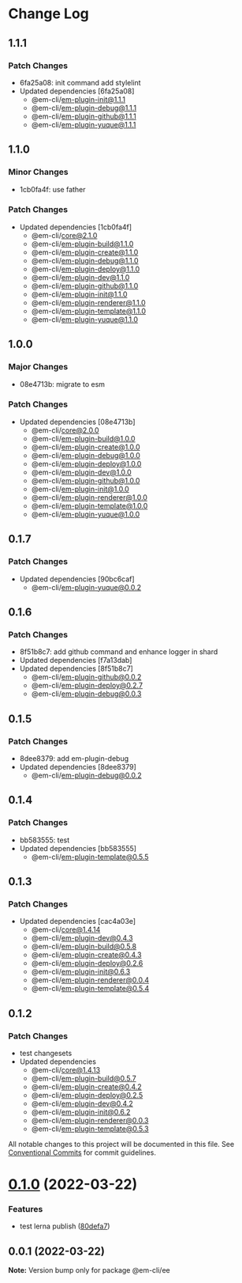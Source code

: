 # Change Log

## 1.1.1

### Patch Changes

- 6fa25a08: init command add stylelint
- Updated dependencies [6fa25a08]
  - @em-cli/em-plugin-init@1.1.1
  - @em-cli/em-plugin-debug@1.1.1
  - @em-cli/em-plugin-github@1.1.1
  - @em-cli/em-plugin-yuque@1.1.1

## 1.1.0

### Minor Changes

- 1cb0fa4f: use father

### Patch Changes

- Updated dependencies [1cb0fa4f]
  - @em-cli/core@2.1.0
  - @em-cli/em-plugin-build@1.1.0
  - @em-cli/em-plugin-create@1.1.0
  - @em-cli/em-plugin-debug@1.1.0
  - @em-cli/em-plugin-deploy@1.1.0
  - @em-cli/em-plugin-dev@1.1.0
  - @em-cli/em-plugin-github@1.1.0
  - @em-cli/em-plugin-init@1.1.0
  - @em-cli/em-plugin-renderer@1.1.0
  - @em-cli/em-plugin-template@1.1.0
  - @em-cli/em-plugin-yuque@1.1.0

## 1.0.0

### Major Changes

- 08e4713b: migrate to esm

### Patch Changes

- Updated dependencies [08e4713b]
  - @em-cli/core@2.0.0
  - @em-cli/em-plugin-build@1.0.0
  - @em-cli/em-plugin-create@1.0.0
  - @em-cli/em-plugin-debug@1.0.0
  - @em-cli/em-plugin-deploy@1.0.0
  - @em-cli/em-plugin-dev@1.0.0
  - @em-cli/em-plugin-github@1.0.0
  - @em-cli/em-plugin-init@1.0.0
  - @em-cli/em-plugin-renderer@1.0.0
  - @em-cli/em-plugin-template@1.0.0
  - @em-cli/em-plugin-yuque@1.0.0

## 0.1.7

### Patch Changes

- Updated dependencies [90bc6caf]
  - @em-cli/em-plugin-yuque@0.0.2

## 0.1.6

### Patch Changes

- 8f51b8c7: add github command and enhance logger in shard
- Updated dependencies [f7a13dab]
- Updated dependencies [8f51b8c7]
  - @em-cli/em-plugin-github@0.0.2
  - @em-cli/em-plugin-deploy@0.2.7
  - @em-cli/em-plugin-debug@0.0.3

## 0.1.5

### Patch Changes

- 8dee8379: add em-plugin-debug
- Updated dependencies [8dee8379]
  - @em-cli/em-plugin-debug@0.0.2

## 0.1.4

### Patch Changes

- bb583555: test
- Updated dependencies [bb583555]
  - @em-cli/em-plugin-template@0.5.5

## 0.1.3

### Patch Changes

- Updated dependencies [cac4a03e]
  - @em-cli/core@1.4.14
  - @em-cli/em-plugin-dev@0.4.3
  - @em-cli/em-plugin-build@0.5.8
  - @em-cli/em-plugin-create@0.4.3
  - @em-cli/em-plugin-deploy@0.2.6
  - @em-cli/em-plugin-init@0.6.3
  - @em-cli/em-plugin-renderer@0.0.4
  - @em-cli/em-plugin-template@0.5.4

## 0.1.2

### Patch Changes

- test changesets
- Updated dependencies
  - @em-cli/core@1.4.13
  - @em-cli/em-plugin-build@0.5.7
  - @em-cli/em-plugin-create@0.4.2
  - @em-cli/em-plugin-deploy@0.2.5
  - @em-cli/em-plugin-dev@0.4.2
  - @em-cli/em-plugin-init@0.6.2
  - @em-cli/em-plugin-renderer@0.0.3
  - @em-cli/em-plugin-template@0.5.3

All notable changes to this project will be documented in this file.
See [Conventional Commits](https://conventionalcommits.org) for commit guidelines.

# [0.1.0](https://github.com/edisonLzy/em-cli/compare/@em-cli/ee@0.0.1...@em-cli/ee@0.1.0) (2022-03-22)

### Features

- test lerna publish ([80defa7](https://github.com/edisonLzy/em-cli/commit/80defa7ffdc7e908621e09f96d03ad853cfc805f))

## 0.0.1 (2022-03-22)

**Note:** Version bump only for package @em-cli/ee
